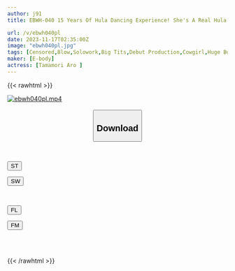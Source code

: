```yaml
---
author: j91
title: EBWH-040 15 Years Of Hula Dancing Experience! She's A Real Hula Dancer With Stage Experience, So Her Hip Usage In The Cowgirl Position Is Amazing! Plump JD Aro Tamamori AV Debut

url: /v/ebwh040pl
date: 2023-11-17T02:35:00Z
image: "ebwh040pl.jpg"
tags: [Censored,Blow,Solowork,Big Tits,Debut Production,Cowgirl,Huge Butt	 ]
maker: [E-body]
actress: [Tamamori Aro ]
---
```



{{< rawhtml >}}

<div class="video" data-videoid="gY81b83mYaHqp7J">
    <a href="javascript:;">
        <img src="/v/ebwh040pl/ebwh040pl.jpg" width="WIDTH" height="HEIGHT" alt="ebwh040pl.mp4" loading="lazy">
    </a>
</div>

<script type="text/javascript" src="https://j91.asia/asset/on-demand-st.js"></script>

<br>
  <link rel="stylesheet" href="https://j91.asia/asset/bs5.css">
  
  <center>
  <button class="btn btn-primary" type="button" data-bs-toggle="collapse" data-bs-target=".multi-collapse" aria-expanded="false" aria-controls="multiCollapseExample1 multiCollapseExample2"><h2>Download</h2></button></center>
</p>
<div class="row">
  <div class="col">
    <div class="collapse multi-collapse" id="multiCollapseExample1">
      <div class="card card-body">
	      	      <br>
<div class="buttons">  
<p><a href="https://streamtape.to/v/gY81b83mYaHqp7J" target="_blank"><button class="btn-hover color-3"><i class="fa fa-download"></i> ST</button></a></p>
<p><a href="https://sfastwish.com/mogitdmtpwvb" target="_blank"><button class="btn-hover color-2"><i class="fa fa-download"></i> SW</button></a></p></div>
    </div>
  </div>
</div>
  <div class="col">
    <div class="collapse multi-collapse" id="multiCollapseExample2">
      <div class="card card-body">
	      <br>
<div class="buttons">
<p><a href="https://filelions.online/f/sq0zraix06m7" target="_blank"><button class="btn-hover color-9"><i class="fa fa-download"></i> FL</button></a></p>
<p><a href="https://filemoon.sx/d/efcgcppmtit8" target="_blank"><button class="btn-hover color-8"><i class="fa fa-download"></i> FM</button></a></p></div>
<br><br>
      </div>
    </div>
  </div>
</div>

{{< /rawhtml >}}
